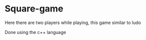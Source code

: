 # Square-game


Here there are two players while playing, this game similar to ludo 

Done using the c++ language
